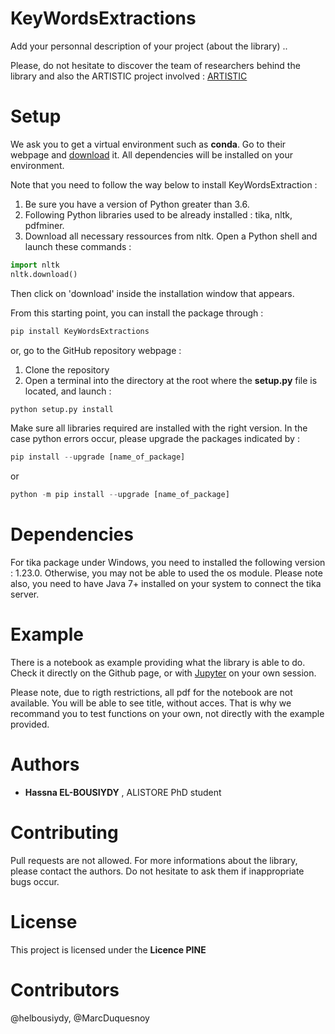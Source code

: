 KeyWordsExtractions
========================================================

Add your personnal description of your project (about the library) ..

Please, do not hesitate to discover the team of researchers behind the library and also the ARTISTIC project
involved : [ARTISTIC](https://www.u-picardie.fr/erc-artistic/?L=0)


Setup
========================================================
We ask you to get a virtual environment such as **conda**. Go to their webpage and [download](https://www.anaconda.com/distribution/)
it. All dependencies will be installed on your environment.

Note that you need to follow the way below to install KeyWordsExtraction :

1. Be sure you have a version of Python greater than 3.6.
2. Following Python libraries used to be already installed : tika, nltk, pdfminer.
3. Download all necessary ressources from nltk. Open a Python shell and launch these commands :

```python
import nltk
nltk.download()
```
Then click on 'download' inside the installation window that appears.

From this starting point, you can install the package through :
```python
pip install KeyWordsExtractions
```

or, go to the GitHub repository webpage :

1. Clone the repository
2. Open a terminal into the directory at the root where the **setup.py** file is located,
and launch :

```python
python setup.py install
```

Make sure all libraries required are installed with the right version.
In the case python errors occur, please upgrade the packages indicated by :


```python
pip install --upgrade [name_of_package]
```
or
```python
python -m pip install --upgrade [name_of_package]
```

Dependencies
========================================================

For tika package under Windows, you need to installed the following version : 1.23.0. Otherwise, you may not be able to used the os module.
Please note also, you need to have Java 7+ installed on your system to connect the tika server.

Example
========================================================


There is a notebook as example providing what the library is able to do. Check it 
directly on the Github page, or with [Jupyter](https://jupyter.org/install) on your own session.

Please note, due to rigth restrictions, all pdf for the notebook are not available. You will be able
to see title, without acces. That is why we recommand you to test functions on your own, not directly
with the example provided.


 Authors
 ========================================================
  - **Hassna EL-BOUSIYDY** , ALISTORE PhD student
  
 Contributing 
========================================================

Pull requests are not allowed. For more informations about the library, please
 contact the authors.
 Do not hesitate to ask them if inappropriate bugs occur.
 
 
 License
========================================================

This project is licensed under the **Licence PINE**

Contributors
========================================================
@helbousiydy, @MarcDuquesnoy